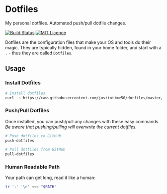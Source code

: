 # Dotfiles

My personal dotfiles. Automated push/pull dotfile changes.

[![Build Status](https://travis-ci.org/Justintime50/dotfiles.svg?branch=master)](https://travis-ci.org/Justintime50/dotfiles)
[![MIT Licence](https://badges.frapsoft.com/os/mit/mit.svg?v=103)](https://opensource.org/licenses/mit-license.php)

Dotfiles are the configuration files that make your OS and tools do their magic. They are typically hidden, found in your home folder, and start with a `.` - thus they are called `Dotfiles`.

## Usage

### Install Dotfiles

```bash
# Install dotfiles
curl -s https://raw.githubusercontent.com/justintime50/dotfiles/master/src/install.sh | bash
```

### Push/Pull Dotfiles

Once installed, you can push/pull any changes with these easy commands. *Be aware that pushing/pulling will overwrite the current dotfiles.*

```bash
# Push dotfiles to GitHub
push-dotfiles

# Pull dotfiles from GitHub
pull-dotfiles
```

### Human Readable Path

Your path can get long, read it like a human:

```bash
tr ':' '\n' <<< "$PATH"
```
